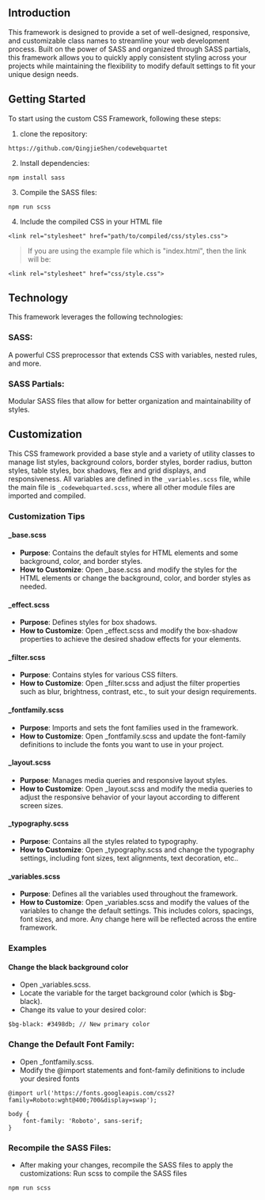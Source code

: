 ## Introduction
This framework is designed to provide a set of well-designed, responsive, and customizable class names to streamline your web development process. Built on the power of SASS and organized through SASS partials, this framework allows you to quickly apply consistent styling across your projects while maintaining the flexibility to modify default settings to fit your unique design needs.

## Getting Started
To start using the custom CSS Framework, following these steps:

1. clone the repository:
```
https://github.com/QingjieShen/codewebquartet
```
2. Install dependencies:
```
npm install sass
```
3. Compile the SASS files:
```
npm run scss
```
4. Include the compiled CSS in your HTML file
```
<link rel="stylesheet" href="path/to/compiled/css/styles.css">
```
> If you are using the example file which is "index.html", then the link will be:
```
<link rel="stylesheet" href="css/style.css">
```

## Technology
This framework leverages the following technologies:
### SASS: 
A powerful CSS preprocessor that extends CSS with variables, nested rules, and more.
### SASS Partials: 
Modular SASS files that allow for better organization and maintainability of styles.

## Customization
This CSS framework provided a base style and a variety of utility classes to manage list styles, background colors, border styles, border radius, button styles, table styles, box shadows, flex and grid displays, and responsiveness. All variables are defined in the `_variables.scss` file, while the main file is `_codewebquarted.scss`, where all other module files are imported and compiled.
### Customization Tips

####  _base.scss
- **Purpose**: Contains the default styles for HTML elements and some background, color, and border styles.
- **How to Customize**: Open _base.scss and modify the styles for the HTML elements or change the background, color, and border styles as needed.

#### _effect.scss
- **Purpose**: Defines styles for box shadows.
- **How to Customize**: Open _effect.scss and modify the box-shadow properties to achieve the desired shadow effects for your elements.

#### _filter.scss
- **Purpose**: Contains styles for various CSS filters.
- **How to Customize**: Open _filter.scss and adjust the filter properties such as blur, brightness, contrast, etc., to suit your design requirements.

#### _fontfamily.scss
- **Purpose**: Imports and sets the font families used in the framework.
- **How to Customize**: Open _fontfamily.scss and update the font-family definitions to include the fonts you want to use in your project.

#### _layout.scss
- **Purpose**: Manages media queries and responsive layout styles.
- **How to Customize**: Open _layout.scss and modify the media queries to adjust the responsive behavior of your layout according to different screen sizes.

#### _typography.scss
- **Purpose**: Contains all the styles related to typography.
- **How to Customize**: Open _typography.scss and change the typography settings, including font sizes, text alignments, text decoration, etc..

#### _variables.scss
- **Purpose**: Defines all the variables used throughout the framework.
- **How to Customize**: Open _variables.scss and modify the values of the variables to change the default settings. This includes colors, spacings, font sizes, and more. Any change here will be reflected across the entire framework.

### Examples

#### Change the black background color
- Open _variables.scss.
- Locate the variable for the target background color (which is $bg-black).
- Change its value to your desired color:
```
$bg-black: #3498db; // New primary color
```

### Change the Default Font Family:
- Open _fontfamily.scss.
- Modify the @import statements and font-family definitions to include your desired fonts
```
@import url('https://fonts.googleapis.com/css2?family=Roboto:wght@400;700&display=swap');

body {
    font-family: 'Roboto', sans-serif;
}
```

### Recompile the SASS Files:
- After making your changes, recompile the SASS files to apply the customizations:
Run scss to compile the SASS files
```
npm run scss
```
